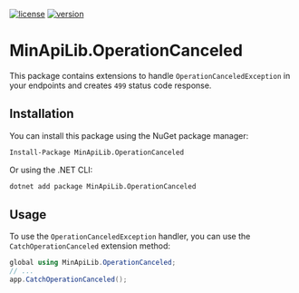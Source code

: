 [![license](https://img.shields.io/badge/License-MIT-purple.svg)](../../LICENSE)
[![version](https://img.shields.io/nuget/vpre/MinApiLib.OperationCanceled)](https://www.nuget.org/packages/MinApiLib.OperationCanceled)

# MinApiLib.OperationCanceled

This package contains extensions to handle `OperationCanceledException` in your endpoints and creates `499` status code response.

## Installation

You can install this package using the NuGet package manager:

```bash
Install-Package MinApiLib.OperationCanceled
```

Or using the .NET CLI:

```bash
dotnet add package MinApiLib.OperationCanceled
```

## Usage

To use the `OperationCanceledException` handler, you can use the `CatchOperationCanceled` extension method:

```csharp
global using MinApiLib.OperationCanceled;
// ...
app.CatchOperationCanceled();
```
